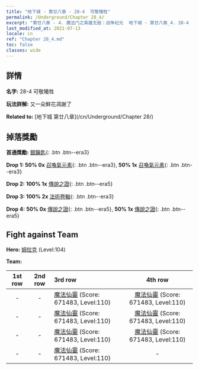 ```yaml
---
title: "地下城 - 第廿八章 - 28-4  可敬犧牲"
permalink: /Underground/Chapter 28_4/
excerpt: "第廿八章 - 4. 魔法门之英雄无敌：战争纪元  地下城 - 第廿八章_4. 28-4  可敬犧牲"
last_modified_at: 2021-07-13
locale: cn
ref: "Chapter 28_4.md"
toc: false
classes: wide
---
```


## 詳情

 **名字:** 28-4  可敬犧牲

 **玩法詳解:**       又一朵鮮花凋謝了

 **Related to:** [地下城 第廿八章](/cn/Underground/Chapter 28/)

## 掉落獎勵

 **首通獎勵:** [銀鑰匙](/cn/Items/con_693/){: .btn .btn--era3}

 **Drop 1:** **50% 0x** [召喚氣元素](/cn/Items/her_448/){: .btn .btn--era3}, **50% 1x** [召喚氣元素](/cn/Items/her_448/){: .btn .btn--era3}

 **Drop 2:** **100% 1x** [傳說之證](/cn/Items/mat_102/){: .btn .btn--era5}

 **Drop 3:** **100% 2x** [法術卷軸](/cn/Items/con_694/){: .btn .btn--era3}

 **Drop 4:** **50% 0x** [傳說之證](/cn/Items/mat_102/){: .btn .btn--era5}, **50% 1x** [傳說之證](/cn/Items/mat_102/){: .btn .btn--era5}


## Fight against Team
 **Hero:** [姆拉克](/cn/heroes/Mullich/) (Level:104)

 **Team:**


  | 1st row | 2nd row | 3rd row | 4th row |
  |:----:|:----:|:----|:----:|
  | - | - | [魔法仙靈](/cn/units/Sprite/) (Score: 671483, Level:110)  | [魔法仙靈](/cn/units/Sprite/) (Score: 671483, Level:110)  |
  | - | - | [魔法仙靈](/cn/units/Sprite/) (Score: 671483, Level:110)  | [魔法仙靈](/cn/units/Sprite/) (Score: 671483, Level:110)  |
  | - | - | [魔法仙靈](/cn/units/Sprite/) (Score: 671483, Level:110)  | [魔法仙靈](/cn/units/Sprite/) (Score: 671483, Level:110)  |
  | - | - | [魔法仙靈](/cn/units/Sprite/) (Score: 671483, Level:110)  | - |


